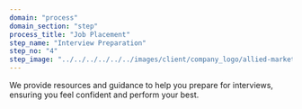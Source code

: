 ```yaml
---
domain: "process"
domain_section: "step"
process_title: "Job Placement"
step_name: "Interview Preparation"
step_no: "4"
step_image: "../../../../../../images/client/company_logo/allied-marketing.png"
---
```


We provide resources and guidance to help you prepare for interviews, ensuring you feel confident and perform your best.
